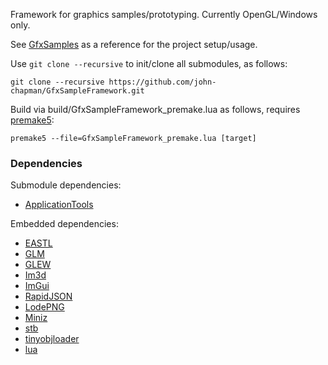 Framework for graphics samples/prototyping. Currently OpenGL/Windows only. 

See [GfxSamples](https://github.com/john-chapman/GfxSamples) as a reference for the project setup/usage.

Use `git clone --recursive` to init/clone all submodules, as follows:

	git clone --recursive https://github.com/john-chapman/GfxSampleFramework.git
	
Build via build/GfxSampleFramework_premake.lua as follows, requires [premake5](https://premake.github.io/):

	premake5 --file=GfxSampleFramework_premake.lua [target]

### Dependencies

Submodule dependencies:
 - [ApplicationTools](https://github.com/john-chapman/ApplicationTools)
 
Embedded dependencies:
 - [EASTL](https://github.com/electronicarts/EASTL)
 - [GLM](https://github.com/g-truc/glm)
 - [GLEW](http://glew.sourceforge.net/)
 - [Im3d](https://github.com/john-chapman/im3d/)
 - [ImGui](https://github.com/ocornut/imgui)
 - [RapidJSON](http://rapidjson.org/)
 - [LodePNG](http://lodev.org/lodepng/)
 - [Miniz](https://github.com/richgel999/miniz)
 - [stb](https://github.com/nothings/stb)
 - [tinyobjloader](https://github.com/syoyo/tinyobjloader)
 - [lua](https://www.lua.org)
	
